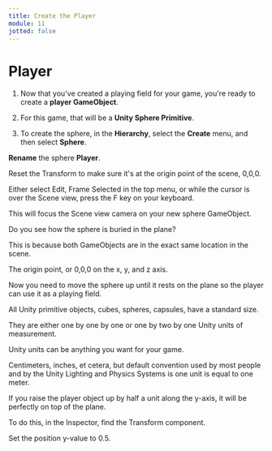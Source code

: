 ```yaml
---
title: Create the Player
module: 11
jotted: false
---
```


# Player

1. Now that you've created a playing field for your game, you're ready to create a **player GameObject**. 

2. For this game, that will be a **Unity Sphere Primitive**. 

3. To create the sphere, in the **Hierarchy**, select the **Create** menu, and then select **Sphere**. 

**Rename** the sphere **Player**. 

Reset the Transform to make sure it's at the origin point of the scene, 0,0,0. 

Either select Edit, Frame Selected in the top menu, or while the cursor is over the Scene view, press the F key on your keyboard. 

This will focus the Scene view camera on your new sphere GameObject. 

Do you see how the sphere is buried in the plane? 

This is because both GameObjects are in the exact same location in the scene. 

The origin point, or 0,0,0 on the x, y, and z axis. 

Now you need to move the sphere up until it rests on the plane so the player can use it as a playing field. 

All Unity primitive objects, cubes, spheres, capsules, have a standard size. 

They are either one by one by one or one by two by one Unity units of measurement. 

Unity units can be anything you want for your game. 

Centimeters, inches, et cetera, but default convention used by most people and by the Unity Lighting and Physics Systems is one unit is equal to one meter. 

If you raise the player object up by half a unit along the y-axis, it will be perfectly on top of the plane. 

To do this, in the Inspector, find the Transform component. 

Set the position y-value to 0.5. 

